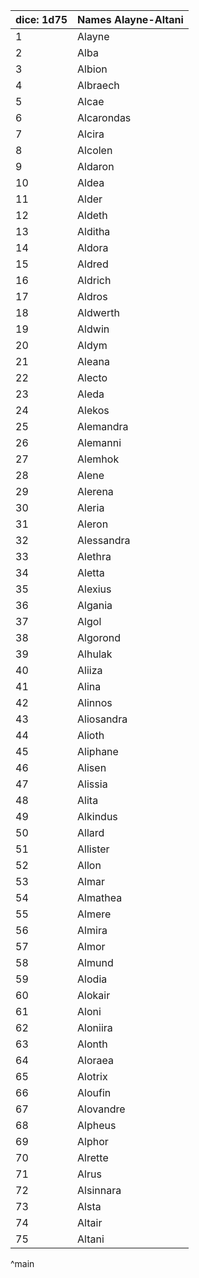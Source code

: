 | dice: 1d75 | Names Alayne-Altani|
| ---- | ---- |
|1|Alayne|
|2|Alba|
|3|Albion|
|4|Albraech|
|5|Alcae|
|6|Alcarondas|
|7|Alcira|
|8|Alcolen|
|9|Aldaron|
|10|Aldea|
|11|Alder|
|12|Aldeth|
|13|Alditha|
|14|Aldora|
|15|Aldred|
|16|Aldrich|
|17|Aldros|
|18|Aldwerth|
|19|Aldwin|
|20|Aldym|
|21|Aleana|
|22|Alecto|
|23|Aleda|
|24|Alekos|
|25|Alemandra|
|26|Alemanni|
|27|Alemhok|
|28|Alene|
|29|Alerena|
|30|Aleria|
|31|Aleron|
|32|Alessandra|
|33|Alethra|
|34|Aletta|
|35|Alexius|
|36|Algania|
|37|Algol|
|38|Algorond|
|39|Alhulak|
|40|Aliiza|
|41|Alina|
|42|Alinnos|
|43|Aliosandra|
|44|Alioth|
|45|Aliphane|
|46|Alisen|
|47|Alissia|
|48|Alita|
|49|Alkindus|
|50|Allard|
|51|Allister|
|52|Allon|
|53|Almar|
|54|Almathea|
|55|Almere|
|56|Almira|
|57|Almor|
|58|Almund|
|59|Alodia|
|60|Alokair|
|61|Aloni|
|62|Aloniira|
|63|Alonth|
|64|Aloraea|
|65|Alotrix|
|66|Aloufin|
|67|Alovandre|
|68|Alpheus|
|69|Alphor|
|70|Alrette|
|71|Alrus|
|72|Alsinnara|
|73|Alsta|
|74|Altair|
|75|Altani|
^main
